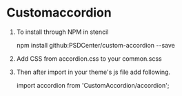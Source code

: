 # Customaccordion
1. To install through NPM in stencil
  
    npm install github:PSDCenter/custom-accordion --save

2. Add CSS from accordion.css to your common.scss
3. Then after import in your theme's js file add following.
 
     import accordion from 'CustomAccordion/accordion';

